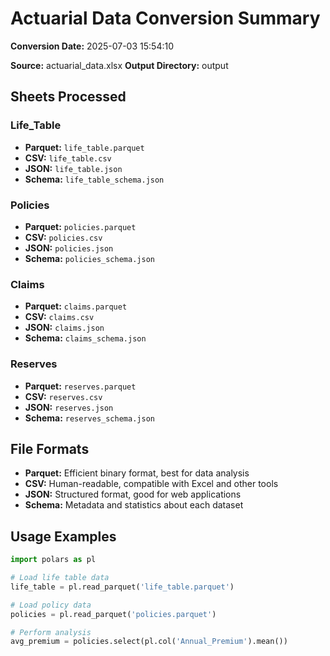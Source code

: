 # Actuarial Data Conversion Summary

**Conversion Date:** 2025-07-03 15:54:10

**Source:** actuarial_data.xlsx
**Output Directory:** output

## Sheets Processed

### Life_Table
- **Parquet:** `life_table.parquet`
- **CSV:** `life_table.csv`
- **JSON:** `life_table.json`
- **Schema:** `life_table_schema.json`

### Policies
- **Parquet:** `policies.parquet`
- **CSV:** `policies.csv`
- **JSON:** `policies.json`
- **Schema:** `policies_schema.json`

### Claims
- **Parquet:** `claims.parquet`
- **CSV:** `claims.csv`
- **JSON:** `claims.json`
- **Schema:** `claims_schema.json`

### Reserves
- **Parquet:** `reserves.parquet`
- **CSV:** `reserves.csv`
- **JSON:** `reserves.json`
- **Schema:** `reserves_schema.json`

## File Formats

- **Parquet:** Efficient binary format, best for data analysis
- **CSV:** Human-readable, compatible with Excel and other tools
- **JSON:** Structured format, good for web applications
- **Schema:** Metadata and statistics about each dataset

## Usage Examples

```python
import polars as pl

# Load life table data
life_table = pl.read_parquet('life_table.parquet')

# Load policy data
policies = pl.read_parquet('policies.parquet')

# Perform analysis
avg_premium = policies.select(pl.col('Annual_Premium').mean())
```
